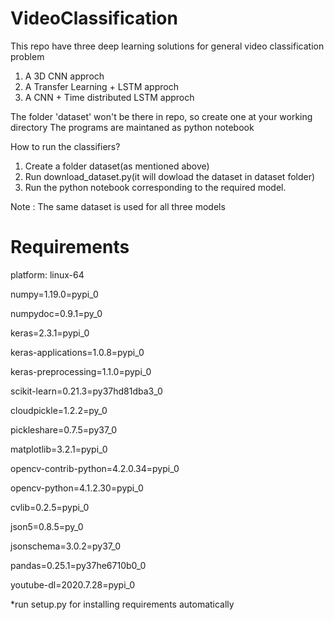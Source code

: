 # VideoClassification
This repo have three deep learning solutions for general video classification problem

1. A 3D CNN approch
2. A Transfer Learning + LSTM approch
3. A CNN + Time distributed LSTM approch
            
The folder 'dataset' won't be there in repo, so create one at your working directory
The programs are maintaned as python notebook



How to run the classifiers?

1. Create a folder dataset(as mentioned above)
2. Run download_dataset.py(it will dowload the dataset in dataset folder)
3. Run the python notebook corresponding to the required model.

Note : 
The same dataset is used for all three models

# Requirements

platform: linux-64

numpy=1.19.0=pypi_0

numpydoc=0.9.1=py_0

keras=2.3.1=pypi_0

keras-applications=1.0.8=pypi_0

keras-preprocessing=1.1.0=pypi_0

scikit-learn=0.21.3=py37hd81dba3_0

cloudpickle=1.2.2=py_0

pickleshare=0.7.5=py37_0

matplotlib=3.2.1=pypi_0

opencv-contrib-python=4.2.0.34=pypi_0

opencv-python=4.1.2.30=pypi_0

cvlib=0.2.5=pypi_0

json5=0.8.5=py_0

jsonschema=3.0.2=py37_0

pandas=0.25.1=py37he6710b0_0

youtube-dl=2020.7.28=pypi_0

*run setup.py for installing requirements automatically

